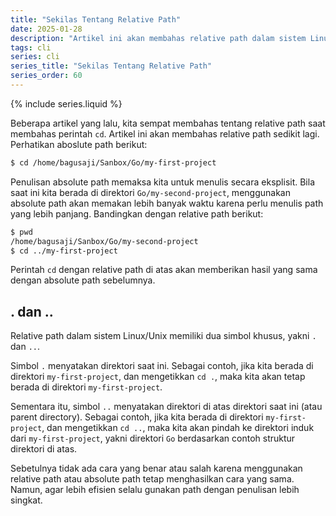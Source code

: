 ```yaml
---
title: "Sekilas Tentang Relative Path"
date: 2025-01-28
description: "Artikel ini akan membahas relative path dalam sistem Linux/Unix."
tags: cli
series: cli
series_title: "Sekilas Tentang Relative Path"
series_order: 60
---
```


{% include series.liquid %}

Beberapa artikel yang lalu, kita sempat membahas tentang relative path saat membahas perintah `cd`. Artikel ini akan membahas relative path sedikit lagi. Perhatikan aboslute path berikut:

```bash
$ cd /home/bagusaji/Sanbox/Go/my-first-project
```

Penulisan absolute path memaksa kita untuk menulis secara eksplisit. Bila saat ini kita berada di direktori `Go/my-second-project`, menggunakan absolute path akan memakan lebih banyak waktu karena perlu menulis path yang lebih panjang. Bandingkan dengan relative path berikut:

```bash
$ pwd
/home/bagusaji/Sanbox/Go/my-second-project
$ cd ../my-first-project
```

Perintah `cd` dengan relative path di atas akan memberikan hasil yang sama dengan absolute path sebelumnya. 

## . dan ..

Relative path dalam sistem Linux/Unix memiliki dua simbol khusus, yakni `.` dan `..`. 

Simbol `.` menyatakan direktori saat ini. Sebagai contoh, jika kita berada di direktori `my-first-project`, dan mengetikkan `cd .`, maka kita akan tetap berada di direktori `my-first-project`.

Sementara itu, simbol `..` menyatakan direktori di atas direktori saat ini (atau parent directory). Sebagai contoh, jika kita berada di direktori `my-first-project`, dan mengetikkan `cd ..`, maka kita akan pindah ke direktori induk dari `my-first-project`, yakni direktori `Go` berdasarkan contoh struktur direktori di atas.

Sebetulnya tidak ada cara yang benar atau salah karena menggunakan relative path atau absolute path tetap menghasilkan cara yang sama. Namun, agar lebih efisien selalu gunakan path dengan penulisan lebih singkat. 


